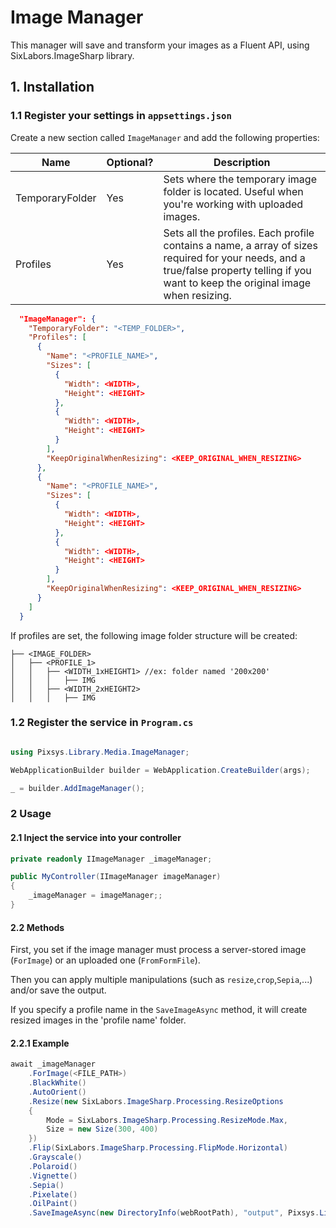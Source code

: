 # Image Manager

This manager will save and transform your images as a Fluent API, using SixLabors.ImageSharp library.

## 1. Installation

### 1.1 Register your settings in `appsettings.json`

Create a new section called `ImageManager` and add the following properties:

| Name | Optional? | Description
|----------|----------|------------|
| TemporaryFolder | Yes | Sets where the temporary image folder is located. Useful when you're working with uploaded images.
| Profiles | Yes | Sets all the profiles. Each profile contains a name, a array of sizes required for your needs, and a true/false property telling if you want to keep the original image when resizing.

```json
  "ImageManager": {
    "TemporaryFolder": "<TEMP_FOLDER>",
    "Profiles": [
      {
        "Name": "<PROFILE_NAME>",
        "Sizes": [
          {
            "Width": <WIDTH>,
            "Height": <HEIGHT>
          },
          {
            "Width": <WIDTH>,
            "Height": <HEIGHT>
          }
        ],
        "KeepOriginalWhenResizing": <KEEP_ORIGINAL_WHEN_RESIZING>
      },
      {
        "Name": "<PROFILE_NAME>",
        "Sizes": [
          {
            "Width": <WIDTH>,
            "Height": <HEIGHT>
          },
          {
            "Width": <WIDTH>,
            "Height": <HEIGHT>
          }
        ],
        "KeepOriginalWhenResizing": <KEEP_ORIGINAL_WHEN_RESIZING>
      }
    ]
  }
```

If profiles are set, the following image folder structure will be created:

```
├── <IMAGE_FOLDER>
│   ├── <PROFILE_1>
│   │   ├── <WIDTH_1xHEIGHT1> //ex: folder named '200x200'
│   │   │   ├── IMG
│   │   ├── <WIDTH_2xHEIGHT2>
│   │   │   ├── IMG
```

### 1.2 Register the service in `Program.cs`

```csharp

using Pixsys.Library.Media.ImageManager;

WebApplicationBuilder builder = WebApplication.CreateBuilder(args);

_ = builder.AddImageManager();

```

### 2 Usage

#### 2.1 Inject the service into your controller

```csharp
private readonly IImageManager _imageManager;

public MyController(IImageManager imageManager)
{
    _imageManager = imageManager;;
}
```

#### 2.2 Methods

First, you set if the image manager must process a server-stored image (`ForImage`) or an uploaded one (`FromFormFile`).

Then you can apply multiple manipulations (such as `resize`,`crop`,`Sepia`,...) and/or save the output.

If you specify a profile name in the `SaveImageAsync` method, it will create resized images in the 'profile name' folder.

#### 2.2.1 Example

```csharp
await _imageManager
    .ForImage(<FILE_PATH>)
    .BlackWhite()
    .AutoOrient()
    .Resize(new SixLabors.ImageSharp.Processing.ResizeOptions
    {
        Mode = SixLabors.ImageSharp.Processing.ResizeMode.Max,
        Size = new Size(300, 400)
    })
    .Flip(SixLabors.ImageSharp.Processing.FlipMode.Horizontal)
    .Grayscale()
    .Polaroid()
    .Vignette()
    .Sepia()
    .Pixelate()
    .OilPaint()
    .SaveImageAsync(new DirectoryInfo(webRootPath), "output", Pixsys.Library.Media.Common.Enums.ImageFormat.Webp, false, "test");
```